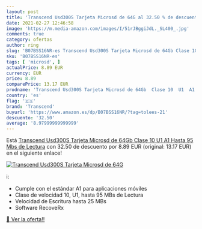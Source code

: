 ```yaml
---
layout: post
title: 'Transcend Usd300S Tarjeta Microsd de 64G al 32.50 % de descuento'
date: 2021-02-27 12:46:58
image: 'https://m.media-amazon.com/images/I/51rJBggiJdL._SL400_.jpg'
comments: true
category: ofertas
author: ring
slug: 'B07BSS16NR-es Transcend Usd300S Tarjeta Microsd de 64Gb Clase 10 U1 A1...'
sku: 'B07BSS16NR-es'
tags: [ 'microsd', ]
actualPrice: 8.89 EUR
currency: EUR
price: 8.89
comparePrice: 13.17 EUR
prodname: 'Transcend Usd300S Tarjeta Microsd de 64Gb  Clase 10  U1  A1  Hasta 95 Mbs de Lectura'
country: 'es'
flag: '🇪🇸'
brand: 'Transcend'
buyurl: 'https://www.amazon.es/dp/B07BSS16NR/?tag=tolees-21'
descuento: '32.50'
average: '8.97999999999999'
---
```


Está [Transcend Usd300S Tarjeta Microsd de 64Gb  Clase 10  U1  A1  Hasta 95 Mbs de Lectura](https://www.amazon.es/dp/B07BSS16NR/?tag=tolees-21) con 32.50 de descuento por 8.89 EUR (original: 13.17 EUR) en el siguiente enlace!

[![Transcend Usd300S Tarjeta Microsd de 64G](https://m.media-amazon.com/images/I/51rJBggiJdL._SL400_.jpg)](https://www.amazon.es/dp/B07BSS16NR/?tag=tolees-21)

ℹ️:

- Cumple con el estándar A1 para aplicaciones móviles
- Clase de velocidad 10, U1, hasta 95 MBs de Lectura
- Velocidad de Escritura hasta 25 MBs
- Software RecoveRx

[🛒 Ver la oferta!!](https://www.amazon.es/dp/B07BSS16NR/?tag=tolees-21)
